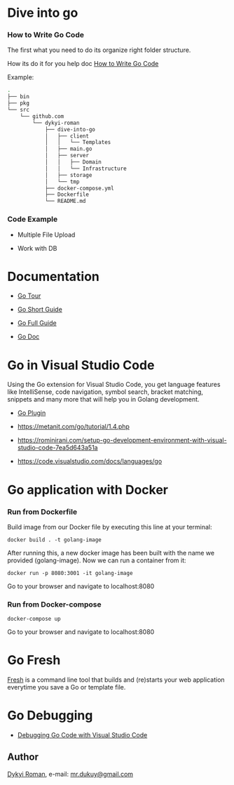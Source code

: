 # Dive into go

### How to Write Go Code

The first what you need to do its organize right folder structure.

How its do it for you help doc [How to Write Go Code](https://golang.org/doc/code.html#GOPATH)

Example: 

````bash
.
├── bin
├── pkg
└── src
    └── github.com
        └── dykyi-roman
            ├── dive-into-go
            │   ├── client
            │   │   └── Templates
            │   ├── main.go
            │   ├── server
            │   │   ├── Domain
            │   │   └── Infrastructure
            │   ├── storage
            │   └── tmp
            ├── docker-compose.yml
            ├── Dockerfile
            └── README.md

````

### Code Example

* Multiple File Upload

* Work with DB

# Documentation 

* [Go Tour](https://tour.golang.org/welcome/1)

* [Go Short Guide](https://metanit.com/go/web/)

* [Go Full Guide](https://metanit.com/go/tutorial/)

* [Go Doc](https://golang.org/doc/)

# Go in Visual Studio Code

Using the Go extension for Visual Studio Code, you get language features like IntelliSense, code navigation, symbol search, bracket matching, snippets and many more that will help you in Golang development.

* [Go Plugin](https://github.com/Microsoft/vscode-go)

* https://metanit.com/go/tutorial/1.4.php

* https://rominirani.com/setup-go-development-environment-with-visual-studio-code-7ea5d643a51a

* https://code.visualstudio.com/docs/languages/go

# Go application with Docker

### Run from Dockerfile

Build image from our Docker file by executing this line at your terminal:

`docker build . -t golang-image`

After running this, a new docker image has been built with the name we provided (golang-image). Now we can run a container from it:

`docker run -p 8080:3001 -it golang-image`

Go to your browser and navigate to localhost:8080

### Run from Docker-compose

`docker-compose up`

Go to your browser and navigate to localhost:8080

# Go Fresh

[Fresh](https://github.com/gravityblast/fresh) is a command line tool that builds and (re)starts your web application everytime you save a Go or template file.

# Go Debugging

* [Debugging Go Code with Visual Studio Code](https://scotch.io/tutorials/debugging-go-code-with-visual-studio-code)

## Author
[Dykyi Roman](https://www.linkedin.com/in/roman-dykyi-43428543/), e-mail: [mr.dukuy@gmail.com](mailto:mr.dukuy@gmail.com)



